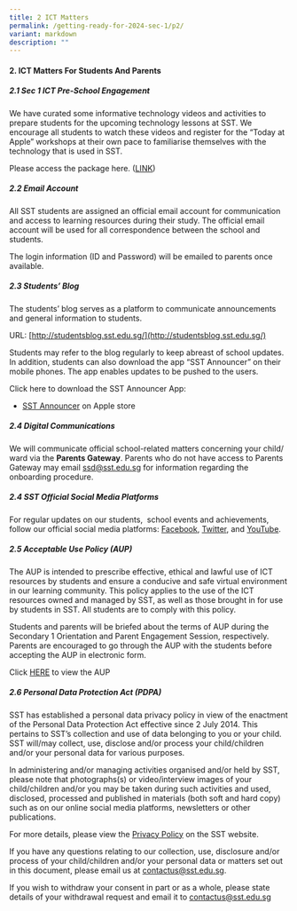 ```yaml
---
title: 2 ICT Matters
permalink: /getting-ready-for-2024-sec-1/p2/
variant: markdown
description: ""
---
```

#### 2. ICT Matters For Students And Parents


##### 2.1 	Sec 1 ICT Pre-School Engagement

We have curated some informative technology videos and activities to prepare students for the upcoming technology lessons at SST. We encourage all students to watch these videos and register for the “Today at Apple” workshops at their own pace to familiarise themselves with the technology that is used in SST.


Please access the package here. ([LINK](https://docs.google.com/document/d/e/2PACX-1vTY5gHDVH9fs57HdT7-t22u3zxYtgt4e4rNT25b4OLfRNPoPxGtqcuUSsF8NTYfkHyXs8vaEYiilp-G/pub))

##### 2.2 Email Account
All SST students are assigned an official email account for communication and access to learning resources during their study. The official email account will be used for all correspondence between the school and students. 

The login information (ID and Password) will be emailed to parents once available. 


##### 2.3 	Students’ Blog

The students’ blog serves as a platform to communicate announcements and general information to students. 

URL: [http://studentsblog.sst.edu.sg/](http://studentsblog.sst.edu.sg/)

Students may refer to the blog regularly to keep abreast of school updates. In addition, students can also download the app “SST Announcer” on their mobile phones. The app enables updates to be pushed to the users.

Click here to download the SST Announcer App:
* [SST Announcer](https://apps.apple.com/sg/app/sst-announcer/id683929182) on Apple store

##### 2.4 Digital Communications

We will communicate official school-related matters concerning your child/ ward via the **Parents Gateway**. Parents who do not have access to Parents Gateway may email ssd@sst.edu.sg for information regarding the onboarding procedure. 


##### 2.4 SST Official Social Media Platforms

For regular updates on our students,  school events and achievements, follow our official social media platforms: [Facebook](https://www.facebook.com/ssts.1technologydrive/), [Twitter](https://twitter.com/SSTSingapore?lang=en), and [YouTube](https://www.youtube.com/user/SSTSingapore).

##### 2.5 Acceptable Use Policy (AUP)

The AUP is intended to prescribe effective, ethical and lawful use of ICT resources by students and ensure a conducive and safe virtual environment in our learning community. This policy applies to the use of the ICT resources owned and managed by SST, as well as those brought in for use by students in SST. All students are to comply with this policy. 

Students and parents will be briefed about the terms of AUP during the Secondary 1 Orientation and Parent Engagement Session, respectively. Parents are encouraged to go through the AUP with the students before accepting the AUP in electronic form. 

Click [HERE](http://studentsblog.sst.edu.sg/p/acceptable-use-policy-aup.html) to view the AUP


##### 2.6 Personal Data Protection Act (PDPA)

SST has established a personal data privacy policy in view of the enactment of the Personal Data Protection Act effective since 2 July 2014. This pertains to SST’s collection and use of data belonging to you or your child. SST will/may collect, use, disclose and/or process your child/children and/or your personal data for various purposes. 

In administering and/or managing activities organised and/or held by SST, please note that photographs(s) or video/interview images of your child/children and/or you may be taken during such activities and used, disclosed, processed and published in materials (both soft and hard copy) such as on our online social media platforms, newsletters or other publications.

For more details, please view the [Privacy Policy](https://www.sst.edu.sg/privacy/) on the SST website.  
  
If you have any questions relating to our collection, use, disclosure and/or process of your child/children and/or your personal data or matters set out in this document, please email us at [contactus@sst.edu.sg](mailto:contactus@sst.edu.sg).  

If you wish to withdraw your consent in part or as a whole, please state details of your withdrawal request and email it to [contactus@sst.edu.sg](mailto:contactus@sst.edu.sg)